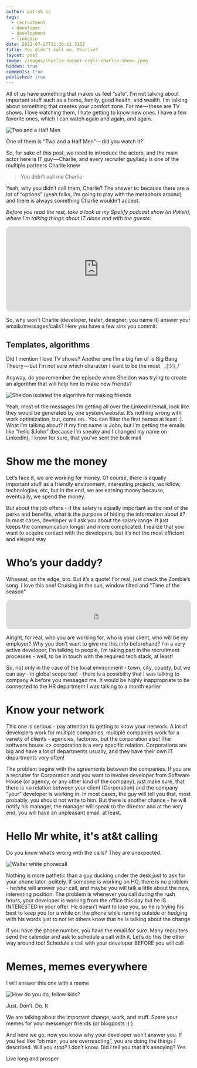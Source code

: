 ```yaml
---
author: patryk sz
tags:
  - recruitment
  - developer
  - development
  - linkedin
date: 2022-07-27T11:36:11.315Z
title: You didn’t call me, Charlie?
layout: post
image: /images/charlie-harper-czyli-charlie-sheen.jpeg
hidden: true
comments: true
published: true
---
```

All of us have something that makes us feel “safe”. I’m not talking about important stuff such as a home, family, good health, and wealth. I’m talking about something that creates your comfort zone. For me — these are TV shows. I love watching them, I hate getting to know new ones. I have a few favorite ones, which I can watch again and again, and again.

![Two and a Half Men](/images/charlie-harper-czyli-charlie-sheen.jpeg "Charlie from \"Two and a Half Men\"")

One of them is “Two and a Half Men” — did you watch it?

So, for sake of this post, we need to introduce the actors, and the main actor here is IT guy — Charlie, and every recruiter guy/lady is one of the multiple partners Charlie knew

> You didn’t call me Charlie

Yeah, why you didn’t call them, Charlie? The answer is: because there are a lot of “options” (yeah folks, I’m going to play with the metaphors around) and there is always something Charlie wouldn’t accept.

*Before you read the rest, take a look at my Spotify podcast show (in Polish), where I’m talking things about IT alone and with the guests:*

<iframe style="border-radius:12px" src="https://open.spotify.com/embed/show/1xrG8BF4Niv5uIzHvIn79q?utm_source=generator&theme=0" width="100%" height="232" frameBorder="0" allowfullscreen="" allow="autoplay; clipboard-write; encrypted-media; fullscreen; picture-in-picture"></iframe>

So, why won’t Charlie (developer, tester, designer, you name it) answer your emails/messages/calls? Here you have a few sins you commit:

## Templates, algorithms

Did I mention I love TV shows? Another one I’m a big fan of is Big Bang Theory — but I’m not sure which character I want to be the most ¯\_(ツ)\_/¯


Anyway, do you remember the episode when Sheldon was trying to create an algorithm that will help him to make new friends?

![Sheldon isolated the algorithm for making friends](/images/c7ecddcd-e526-4d45-ad3d-bbc8d8ee7061_text.gif "Sheldon isolated the algorithm for making friends / Big Bang Theory")

Yeah, most of the messages I’m getting all over the LinkedIn/email, look like they would be generated by one system/website. It’s nothing wrong with work optimization, but, come on.. You can filter the first names at least :). What I’m talking about? If my first name is John, but I’m getting the emails like “hello $John” (because I’m sneaky and I changed my name on LinkedIn), I know for sure, that you’ve sent the bulk mail

# Show me the money

Let’s face it, we are working for money. Of course, there is equally important stuff as a friendly environment, interesting projects, workflow, technologies, etc, but in the end, we are earning money because, eventually, we spend the money.

But about the job offers - if the salary is equally important as the rest of the perks and benefits, what is the purpose of hiding the information about it? In most cases, developer will ask you about the salary range. It just keeps the communication longer and more complicated. I realize that you want to acquire contact with the developers, but it’s not the most efficient and elegant way

# Who’s your daddy?

Whaaaat, on the edge, bro. But it’s a quote! For real, just check the Zombie’s song. I love this one! Cruising in the sun, window tilted and "Time of the season"

<iframe style="border-radius:12px" src="https://open.spotify.com/embed/track/5AJrhrwz4oSZX2PwwV4qrN?utm_source=generator" width="100%" height="80" frameBorder="0" allowfullscreen="" allow="autoplay; clipboard-write; encrypted-media; fullscreen; picture-in-picture"></iframe>

Alright, for real, who you are working for, who is your client, who will be my employer? Why you don’t want to give me this info beforehand? I’m a very active developer, I’m talking to people, I’m taking part in the recruitment processes - well, to be in touch with the required tech stack, at least!

So, not only in the case of the local environment - town, city, county, but we can say - in global scope too! - there is a possibility that I was talking to company A before you messaged me. It would be highly inappropriate to be connected to the HR department I was talking to a month earlier

# Know your network

This one is serious - pay attention to getting to know your network. A lot of developers work for multiple companies, multiple companies work for a variety of clients - agencies, factories, but the corporation also! The software house <> corporation is a very specific relation. Corporations are big and have a lot of departments usually, and they have their own IT departments very often!

The problem begins with the agreements between the companies. If you are a recruiter for Corporation and you want to involve developer from Software House (or agency, or any other kind of the company), just make sure, that there is no relation between your client (Corporation) and the company “your” developer is working in. In most cases, the guy will tell you that, most probably, you should not write to him. But there is another chance - he will notify his manager, the manager will speak to the director and at the very end, you will have an unpleasant email, at least.

# Hello Mr white, it's at&t calling

Do you know what’s wrong with the calls? They are unexpected. 

![Walter white phonecall](/images/walter-white.gif "Walter white phonecall / Breaking Bad")

Nothing is more pathetic than a guy ducking under the desk just to ask for your phone later, politely. If someone is working on HO, there is no problem - he/she will answer your call, and maybe you will talk a little about the new, interesting position. The problem is whenever you call during the rush hours, your developer is working from the office this day but he IS INTERESTED in your offer. He doesn’t want to lose you, so he is trying his best to keep you for a while on the phone while running outside or hedging with his words just to not let others know that he is talking about the change

If you have the phone number, you have the email for sure. Many recruiters send the calendar and ask to schedule a call with it. Let’s do this the other way around too! Schedule a call with your developer BEFORE you will call

# Memes, memes everywhere

I will answer this one with a meme

![How do you do, fellow kids?](/images/how-do-you-do-fellow-kids-steve-buscemi.gif "How do you do, fellow kids? / 30 rock")

Just. Don’t. Do. It

We are talking about the important change, work, and stuff. Spare your memes for your messenger friends (or blogposts ;) )

And here we go, now you know why your developer won’t answer you. If you feel like “oh man, you are overreacting”, you are doing the things I described. Will you stop? I don’t know. Did I tell you that it’s annoying? Yes

Live long and prosper